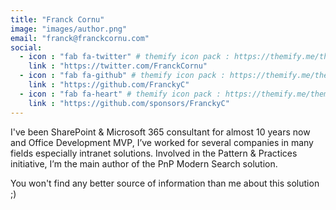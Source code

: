 ```yaml
---
title: "Franck Cornu"
image: "images/author.png"
email: "franck@franckcornu.com"
social:
  - icon : "fab fa-twitter" # themify icon pack : https://themify.me/themify-icons
    link : "https://twitter.com/FranckCornu"
  - icon : "fab fa-github" # themify icon pack : https://themify.me/themify-icons
    link : "https://github.com/FranckyC"
  - icon : "fab fa-heart" # themify icon pack : https://themify.me/themify-icons
    link : "https://github.com/sponsors/FranckyC"
---
```


I've been SharePoint & Microsoft 365 consultant for almost 10 years now and Office Development MVP, I’ve worked for several companies in many fields especially intranet solutions. Involved in the Pattern & Practices initiative, I’m the main author of the PnP Modern Search solution.

You won't find any better source of information than me about this solution ;)